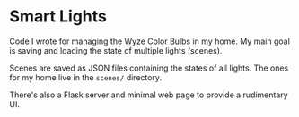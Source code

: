 # Smart Lights

Code I wrote for managing the Wyze Color Bulbs in my home. My main goal is saving and loading the state of multiple lights (scenes).

Scenes are saved as JSON files containing the states of all lights. The ones for my home live in the `scenes/` directory.

There's also a Flask server and minimal web page to provide a rudimentary UI.
